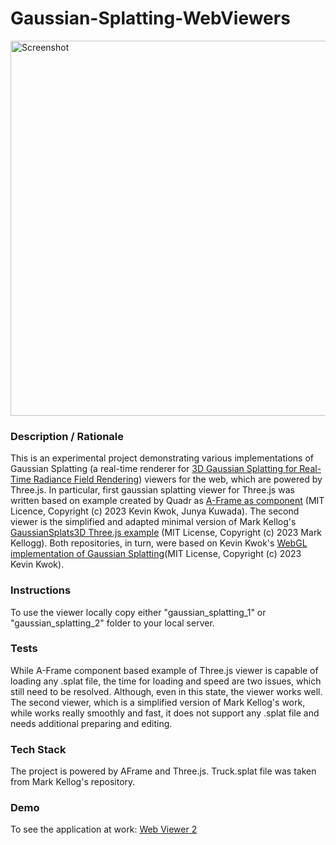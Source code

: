 # Gaussian-Splatting-WebViewers
<img alt="Screenshot" src="img/screenshot.jpg" width="600">

### **Description / Rationale**
This is an experimental project demonstrating various implementations of Gaussian Splatting (a real-time renderer for <a href="https://repo-sam.inria.fr/fungraph/3d-gaussian-splatting/">3D Gaussian Splatting for Real-Time Radiance Field Rendering</a>) viewers for the web, which are powered by Three.js. In particular, first gaussian splatting viewer for Three.js was written based on example created by Quadr as <a href="https://github.com/quadjr/aframe-gaussian-splatting/tree/main">A-Frame as component</a> (MIT Licence, Copyright (c) 2023 Kevin Kwok, Junya Kuwada). The second viewer is the simplified and adapted minimal version of Mark Kellog's <a href="https://github.com/mkkellogg/GaussianSplats3D">GaussianSplats3D Three.js example</a> (MIT License, Copyright (c) 2023 Mark Kellogg). Both repositories, in turn, were based on Kevin Kwok's <a href="https://github.com/antimatter15/splat">WebGL implementation of Gaussian Splatting</a>(MIT License, Copyright (c) 2023 Kevin Kwok).    

### **Instructions**
To use the viewer locally copy either "gaussian_splatting_1" or "gaussian_splatting_2" folder to your local server. 

### **Tests**
While A-Frame component based example of Three.js viewer is capable of loading any .splat file, the time for loading and speed are two issues, which still need to be resolved. Although, even in this state, the viewer works well.
The second viewer, which is a simplified version of Mark Kellog's work, while works really smoothly and fast, it does not support any .splat file and needs additional preparing and editing. 

### **Tech Stack**
The project is powered by AFrame and Three.js. Truck.splat file was taken from  Mark Kellog's repository.  

### **Demo**
To see the application at work: <a href="https://gaussian-splatting1.glitch.me/">Web Viewer 2</a>

